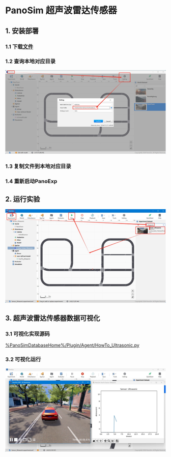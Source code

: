# PanoSim 超声波雷达传感器

## 1. 安装部署

### 1.1 下载[文件](./PanoSimDatabase)

### 1.2 查询本地对应目录
![image](../../../Bus/ego/docs/images/folder.jpg)

### 1.3 复制文件到本地对应目录

### 1.4 重新启动PanoExp

## 2. 运行实验
![image](docs/images/open.jpg)


## 3. 超声波雷达传感器数据可视化

### 3.1 可视化实现源码
[%PanoSimDatabaseHome%/Plugin/Agent/HowTo_Ultrasonic.py](PanoSimDatabase/Plugin/Agent/HowTo_Ultrasonic.py)

### 3.2 可视化运行
![image](docs/images/visualization.jpg)
